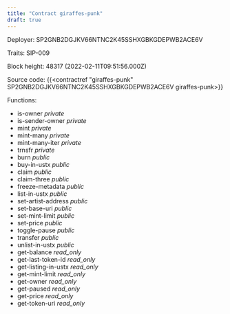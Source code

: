 ```yaml
---
title: "Contract giraffes-punk"
draft: true
---
```

Deployer: SP2GNB2DGJKV66NTNC2K45SSHXGBKGDEPWB2ACE6V

Traits:
SIP-009 



Block height: 48317 (2022-02-11T09:51:56.000Z)

Source code: {{<contractref "giraffes-punk" SP2GNB2DGJKV66NTNC2K45SSHXGBKGDEPWB2ACE6V giraffes-punk>}}

Functions:

* is-owner _private_
* is-sender-owner _private_
* mint _private_
* mint-many _private_
* mint-many-iter _private_
* trnsfr _private_
* burn _public_
* buy-in-ustx _public_
* claim _public_
* claim-three _public_
* freeze-metadata _public_
* list-in-ustx _public_
* set-artist-address _public_
* set-base-uri _public_
* set-mint-limit _public_
* set-price _public_
* toggle-pause _public_
* transfer _public_
* unlist-in-ustx _public_
* get-balance _read_only_
* get-last-token-id _read_only_
* get-listing-in-ustx _read_only_
* get-mint-limit _read_only_
* get-owner _read_only_
* get-paused _read_only_
* get-price _read_only_
* get-token-uri _read_only_
